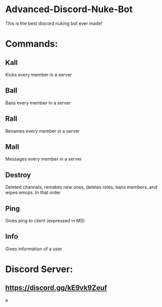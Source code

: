 # Advanced-Discord-Nuke-Bot
This is the best discord nuking bot ever made!

# Commands:

## Kall
Kicks every member in a server
## Ball
Bans every member in a server
## Rall
Renames every member in a server
## Mall
Messages every member in a server
## Destroy
Deleted channels, remakes new ones, deletes roles, bans members, and wipes emojis. In that order
## Ping
Gives ping to client (expressed in MS)
## Info
Gives information of a user

# Discord Server:
## https://discord.gg/kE9vk9Zeuf
a

